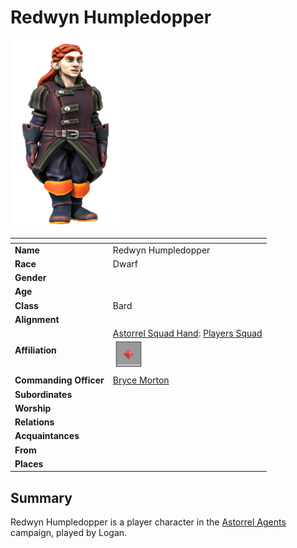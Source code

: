 # Redwyn Humpledopper

<img src="../../images/people/redwyn-humpledopper.png" height="300" />

| []() | |
| --- | --- |
| **Name** | Redwyn Humpledopper |
| **Race** | Dwarf |
| **Gender** | |
| **Age** | |
| **Class** | Bard |
| **Alignment** | |
| **Affiliation** | [Astorrel Squad Hand](../civilisations/kingdom-of-astor/organisations/astorrel/ranks/2-squad-hand.md): [Players Squad](../civilisations/kingdom-of-astor/organisations/astorrel/squads/players.md)<br /><img src="../../images/ranks/astorrel-2-squad-hand.png" height="50" /> |
| **Commanding Officer** | [Bryce Morton](bryce-morton.md) |
| **Subordinates** | |
| **Worship** | |
| **Relations** | |
| **Acquaintances** | |
| **From** | |
| **Places** | |

## Summary

Redwyn Humpledopper is a player character in the [Astorrel Agents](../../campaigns/astorrel-agents/README.md) campaign, played by Logan.
